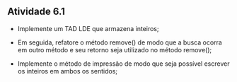 ## Atividade 6.1

- Implemente um TAD LDE que armazena inteiros;

- Em seguida, refatore o método remove() de modo que a busca ocorra em outro método e seu retorno seja utilizado no método remove();

- Implemente o método de impressão de modo que seja possível escrever os inteiros em ambos os sentidos;
